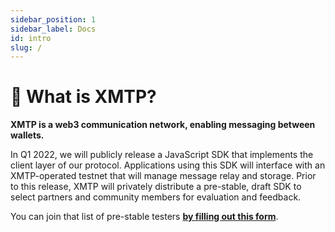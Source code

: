 ```yaml
---
sidebar_position: 1
sidebar_label: Docs
id: intro
slug: /
---
```


# 📧 What is XMTP?

**XMTP is a web3 communication network, enabling messaging between wallets.**

In Q1 2022, we will publicly release a JavaScript SDK that implements the client layer of our protocol. Applications using this SDK will interface with an XMTP-operated testnet that will manage message relay and storage. Prior to this release, XMTP will privately distribute a pre-stable, draft SDK to select partners and community members for evaluation and feedback.

You can join that list of pre-stable testers [**by filling out this form**](https://xmtp.typeform.com/join-waitlist).
